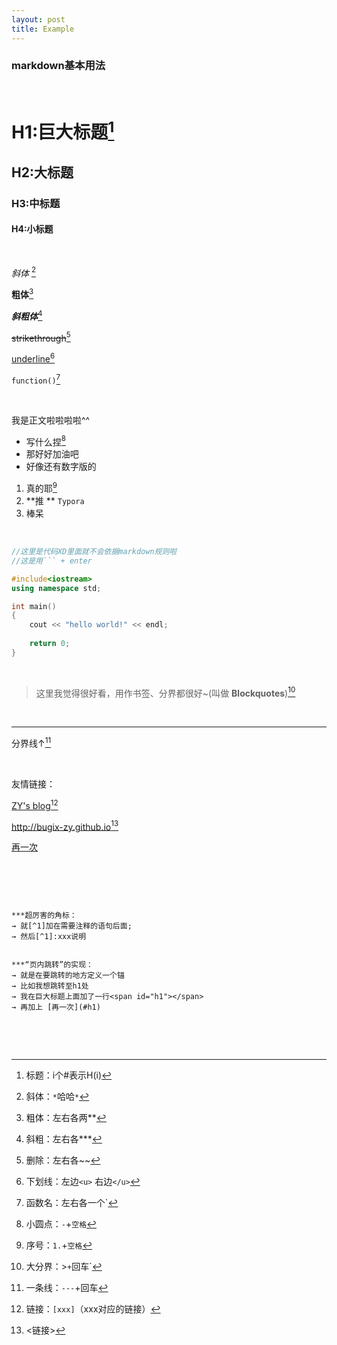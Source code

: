 ```yaml
---
layout: post
title: Example
---
```


### markdown基本用法

​     

<span id="h1"></span>

# H1:巨大标题[^1]

## H2:大标题

### H3:中标题

#### H4:小标题

​    

*斜体* [^2]

**粗体**[^3]

***斜粗体***[^4]

~~strikethrough~~[^5]

<u>underline</u>[^6]

`function()`[^7]

​      

我是正文啦啦啦啦^^

* 写什么捏[^8]
* 那好好加油吧
* 好像还有数字版的

1. 真的耶[^9]
2. **推 ** `Typora`
3. 棒呆


​         


```c++
//这里是代码XD里面就不会依据markdown规则啦
//这是用``` + enter

#include<iostream>
using namespace std;

int main()
{
 	cout << "hello world!" << endl;
    
    return 0;
}
```

​        

> 这里我觉得很好看，用作书签、分界都很好~(叫做 **Blockquotes**)[^10]

​        

---

分界线↑[^11]

​      

友情链接：

[ZY's blog](http://bugix-zy.github.io)[^12]

<http://bugix-zy.github.io>[^13]

[再一次](#h1)

​        

[^1]: 标题：i个#表示H(i)
[^2]: 斜体：`*`哈哈`*`
[^4]: 斜粗：左右各***
[^5]: 删除：左右各~~
[^6]: 下划线：左边`<u>` 右边`</u>`
[^7]: 函数名：左右各一个`
[^8]: 小圆点：`-`+`空格`
[^9]: 序号：`1.`+`空格`
[^10]: 大分界：>`+`回车`
[^11]: 一条线：`---`+回车
[^12]: 链接：`[xxx]`（xxx对应的链接）
[^13]: <链接>
[^3]: 粗体：左右各两**

​      

```

***超厉害的角标：
→ 就[^1]加在需要注释的语句后面;
→ 然后[^1]:xxx说明


***“页内跳转”的实现：
→ 就是在要跳转的地方定义一个锚
→ 比如我想跳转至h1处 
→ 我在巨大标题上面加了一行<span id="h1"></span>
→ 再加上 [再一次](#h1)
```

​       

​     